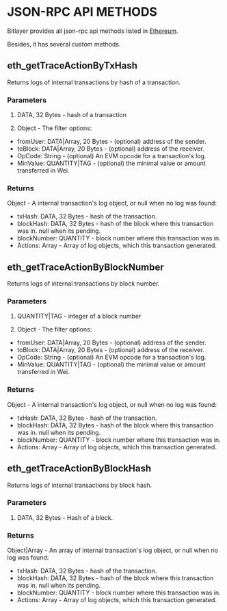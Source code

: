 
# JSON-RPC API METHODS

Bitlayer provides all json-rpc api methods listed in [Ethereum](https://ethereum.org/developers/docs/apis/json-rpc#json-rpc-methods). 

Besides, it has several custom methods.

## eth_getTraceActionByTxHash
Returns logs of internal transactions by hash of a transaction.

### Parameters
1. DATA, 32 Bytes - hash of a transaction

2. Object - The filter options:
* fromUser: DATA|Array, 20 Bytes - (optional) address of the sender.
* toBlock: DATA|Array, 20 Bytes - (optional) address of the receiver.
* OpCode: String - (optional) An EVM opcode for a transaction's log.
* MinValue: QUANTITY|TAG - (optional) the minimal value or amount transferred in Wei.

### Returns
Object - A internal transaction's log object, or null when no log was found:
* txHash: DATA, 32 Bytes - hash of the transaction.
* blockHash: DATA, 32 Bytes - hash of the block where this transaction was in. null when its pending.
* blockNumber: QUANTITY - block number where this transaction was in.
* Actions: Array - Array of log objects, which this transaction generated.


## eth_getTraceActionByBlockNumber
Returns logs of internal transactions by block number.

### Parameters
1. QUANTITY|TAG - integer of a block number

2. Object - The filter options:
* fromUser: DATA|Array, 20 Bytes - (optional) address of the sender.
* toBlock: DATA|Array, 20 Bytes - (optional) address of the receiver.
* OpCode: String - (optional) An EVM opcode for a transaction's log.
* MinValue: QUANTITY|TAG - (optional) the minimal value or amount transferred in Wei.

### Returns
Object - A internal transaction's log object, or null when no log was found:
* txHash: DATA, 32 Bytes - hash of the transaction.
* blockHash: DATA, 32 Bytes - hash of the block where this transaction was in. null when its pending.
* blockNumber: QUANTITY - block number where this transaction was in.
* Actions: Array - Array of log objects, which this transaction generated.


## eth_getTraceActionByBlockHash
Returns logs of internal transactions by block hash.

### Parameters
1. DATA, 32 Bytes - Hash of a block.

### Returns
Object|Array - An array of internal transaction's log object, or null when no log was found:
* txHash: DATA, 32 Bytes - hash of the transaction.
* blockHash: DATA, 32 Bytes - hash of the block where this transaction was in. null when its pending.
* blockNumber: QUANTITY - block number where this transaction was in.
* Actions: Array - Array of log objects, which this transaction generated.


